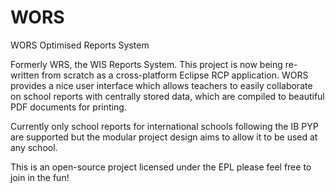 WORS
====

WORS Optimised Reports System

Formerly WRS, the WIS Reports System.
This project is now being re-written from scratch as a cross-platform Eclipse RCP application.
WORS provides a nice user interface which allows teachers to easily collaborate on
school reports with centrally stored data, which are compiled to beautiful PDF documents for printing.

Currently only school reports for international schools following the IB PYP are supported but the
modular project design aims to allow it to be used at any school.

This is an open-source project licensed under the EPL please feel free to join in the fun!
